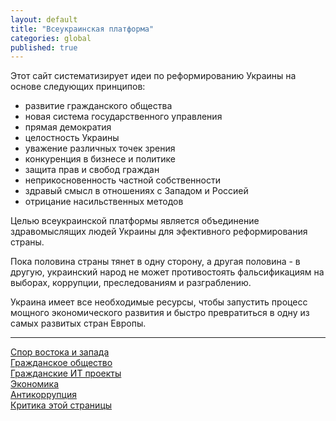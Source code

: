 ```yaml
---
layout: default
title: "Всеукраинская платформа"
categories: global
published: true
---
```


Этот сайт систематизирует идеи по реформированию Украины на основе следующих принципов:

 - развитие гражданского общества
 - новая система государственного управления
 - прямая демократия
 - целостность Украины
 - уважение различных точек зрения
 - конкуренция в бизнесе и политике
 - защита прав и свобод граждан
 - неприкосновенность частной собственности
 - здравый смысл в отношениях с Западом и Россией
 - отрицание насильственных методов


Целью всеукраинской платформы является объединение здравомыслящих людей Украины для эфективного реформирования страны.

Пока половина страны тянет в одну сторону, а другая половина - в другую, украинский народ не может противостоять фальсификациям на выборах, коррупции, преследованиям и разграблению.

Украина имеет все необходимые ресурсы, чтобы запустить процесс мощного экономического развития и быстро превратиться в одну из самых развитых стран Европы.


----------

[Спор востока и запада][1]<br>
[Гражданское общество][2]<br>
[Гражданские ИТ проекты][3]<br>
[Экономика][4]<br>
[Антикоррупция][5]<br>
[Критика этой страницы][6]
 


  [1]: /global/2013/12/01/east_west.html
  [2]: #
  [3]: #
  [4]: #
  [5]: #
  [6]: #
  